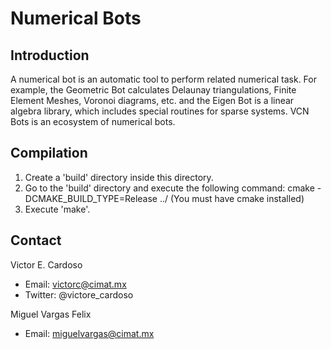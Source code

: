 Numerical Bots
==============

Introduction
------------
A numerical bot is an automatic tool to perform related numerical task.
For example, the Geometric Bot calculates Delaunay triangulations, Finite Element Meshes,
Voronoi diagrams, etc. and the Eigen Bot is a linear algebra library, which includes
special routines for sparse systems.
VCN Bots is an ecosystem of numerical bots.

Compilation
-----------
1. Create a 'build' directory inside this directory.
2. Go to the 'build' directory and execute the following command:
        cmake -DCMAKE_BUILD_TYPE=Release ../
   (You must have cmake installed)
3. Execute 'make'.


Contact
--------
Victor E. Cardoso
- Email: victorc@cimat.mx
- Twitter: @victore_cardoso

Miguel Vargas Felix
- Email: miguelvargas@cimat.mx
